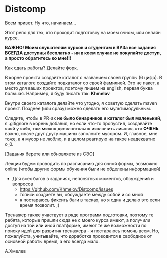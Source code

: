 
# Distcomp

Всем привет. Ну что, начинаем...

Этот репо для тех, кто проходит подготовку на моем очном, или онлайн курсе. 

**ВАЖНО! Моим слушателям курсов и студентам в ВУЗа все задания ВСЕГДА доступны бесплатно - ни в коем случае не покупайте доступ, а просто обратитесь ко мне!!!**

Как сдать работы? Делайте форк.

В корне проекта создайте каталог с названием своей группы (6 цифр).
В этом каталоге создайте подкаталог со своей фамилией.
Это не пакет, а место для ваших проектов, 
поэтому пишем на english, первая буква большая.
Например, я буду писать так: **Khmelov**

Внутри своего каталога делайте что угодно, я советую сделать maven проект.
Позднее (или сразу) можно сделать его мультимодульным.

Следите, чтобы в PR-ах **не было бинарников и 
каталог был маленький**, я .gitignore в корень добавил, но 
если что-то пропустил, создавайте свой у себя,
там можно дополнительно исключить лишнее, это **ОЧЕНЬ** важно,
иначе друг другу машины заполните мусором.
И, главное, мне тоже, а я мусор не люблю, и в целом реагирую на такое неадекватно o_0.

[Задания берете или обновляете из СЭО]

Лекции будем проводить по расписанию для очной формы, возможно online (чтобы другие формы обучения были не обделены информацией)

- Для всех багов в заданиях, непонятных моментов, обсуждений и вопросов
  - https://github.com/Khmelov/Distcomp/issues 
  - топики создаете вы, обсуждаете между собой и со мной
  - я постараюсь фиксить баги в тасках, но я один и делаю это если время позволит. ;)

Тренажер также участвует в ряде программ подготовки, поэтому те ребята, 
которые пришли сюда не с моего курса имеют, а получили доступ на той или иной платформе, 
имеют те же возможности по поиску идей для развития тренажера - я постараюсь помочь всем. 
Но, пожалуйста, учитывайте, что доработка проводится в свободное от основной работы время, 
а его всегда мало.

А.Хмелев

